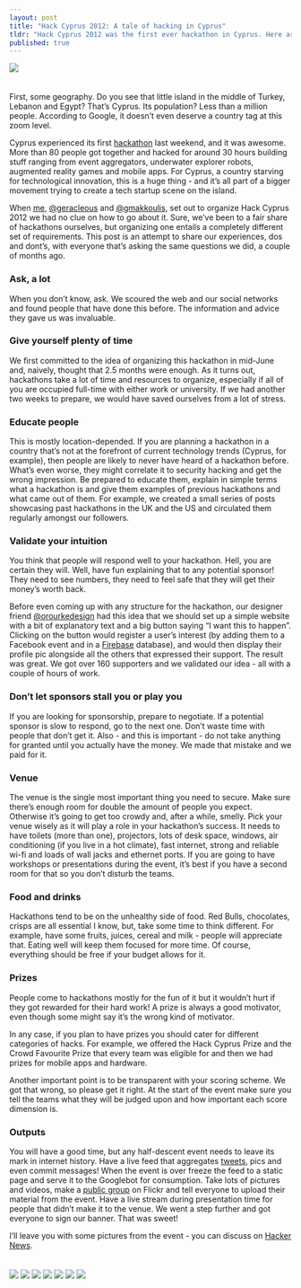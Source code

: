 ```yaml
---
layout: post
title: "Hack Cyprus 2012: A tale of hacking in Cyprus"
tldr: "Hack Cyprus 2012 was the first ever hackathon in Cyprus. Here are some lessons learned from organizing it."
published: true
---
```


<img style="margin-bottom:1.5em" src="/images/posts/staticmap.png"/>

First, some geography. Do you see that little island in the middle of Turkey, Lebanon and Egypt? That’s Cyprus. Its population? Less than a million people. According to Google, it doesn’t even deserve a country tag at this zoom level.

Cyprus experienced its first <a href='http://hackcyprus.com'>hackathon</a> last weekend, and it was awesome. More than 80 people got together and hacked for around 30 hours building stuff ranging from event aggregators, underwater explorer robots, augmented reality games and mobile apps. For Cyprus, a country starving for technological innovation, this is a huge thing - and it’s all part of a bigger movement trying to create a tech startup scene on the island.

When <a target='blank' href='http://twitter.com/alexismic'>me</a>, <a target='blank' href='https://twitter.com/geracleous'>@geracleous</a> and <a target='blank' href='https://twitter.com/gmakkoulis'>@gmakkoulis</a>, set out to organize Hack Cyprus 2012 we had no clue on how to go about it. Sure, we’ve been to a fair share of hackathons ourselves, but organizing one entails a completely different set of requirements. This post is an attempt to share our experiences, dos and dont’s, with everyone that’s asking the same questions we did, a couple of months ago.

### Ask, a lot
When you don’t know, ask. We scoured the web and our social networks and found people that have done this before. The information and advice they gave us was invaluable.

### Give yourself plenty of time
We first committed to the idea of organizing this hackathon in mid-June and, naively, thought that 2.5 months were enough. As it turns out, hackathons take a lot of time and resources to organize, especially if all of you are occupied full-time with either work or university. If we had another two weeks to prepare, we would have saved ourselves from a lot of stress.

### Educate people
This is mostly location-depended. If you are planning a hackathon in a country that’s not at the forefront of current technology trends (Cyprus, for example), then people are likely to never have heard of a hackathon before. What’s even worse, they might correlate it to security hacking and get the wrong impression. Be prepared to educate them, explain in simple terms what a hackathon is and give them examples of previous hackathons and what came out of them. For example, we created a small series of posts showcasing past hackathons in the UK and the US and circulated them regularly amongst our followers.

### Validate your intuition
You think that people will respond well to your hackathon. Hell, you are certain they will. Well, have fun explaining that to any potential sponsor! They need to see numbers, they need to feel safe that they will get their money’s worth back.

Before even coming up with any structure for the hackathon, our designer friend <a target='blank' href="https://twitter.com/orourkedesign">@orourkedesign</a> had this idea that we should set up a simple website with a bit of explanatory text and a big button saying “I want this to happen”. Clicking on the button would register a user’s interest (by adding them to a Facebook event and in a <a target='blank' href="http://firebase.com">Firebase</a> database), and would then display their profile pic alongside all the others that expressed their support. The result was great. We got over 160 supporters and we validated our idea - all with a couple of hours of work.

### Don’t let sponsors stall you or play you
If you are looking for sponsorship, prepare to negotiate. If a potential sponsor is slow to respond, go to the next one. Don’t waste time with people that don’t get it. Also - and this is important - do not take anything for granted until you actually have the money. We made that mistake and we paid for it.

### Venue
The venue is the single most important thing you need to secure. Make sure there’s enough room for double the amount of people you expect. Otherwise it’s going to get too crowdy and, after a while, smelly. Pick your venue wisely as it will play a role in your hackathon’s success. It needs to have toilets (more than one), projectors, lots of desk space, windows, air conditioning (if you live in a hot climate), fast internet, strong and reliable wi-fi and loads of wall jacks and ethernet ports. If you are going to have workshops or presentations during the event, it’s best if you have a second room for that so you don’t disturb the teams.

### Food and drinks
Hackathons tend to be on the unhealthy side of food. Red Bulls, chocolates, crisps are all essential I know, but, take some time to think different. For example, have some fruits, juices, cereal and milk - people will appreciate that. Eating well will keep them focused for more time. Of course, everything should be free if your budget allows for it.

### Prizes
People come to hackathons mostly for the fun of it but it wouldn’t hurt if they got rewarded for their hard work! A prize is always a good motivator, even though some might say it’s the wrong kind of motivator.

In any case, if you plan to have prizes you should cater for different categories of hacks. For example, we offered the Hack Cyprus Prize and the Crowd Favourite Prize that every team was eligible for and then we had prizes for mobile apps and hardware.

Another important point is to be transparent with your scoring scheme. We got that wrong, so please get it right. At the start of the event make sure you tell the teams what they will be judged upon and how important each score dimension is.

### Outputs
You will have a good time, but any half-descent event needs to leave its mark in internet history. Have a live feed that aggregates <a target="_blank" href="https://twitter.com/search/realtime?q=%23hackcyprus">tweets</a>, pics and even commit messages! When the event is over freeze the feed to a static page and serve it to the Googlebot for consumption. Take lots of pictures and videos, make a <a target="_blank" href="https://twitter.com/search/realtime?q=%23hackcyprus">public group</a> on Flickr and tell everyone to upload their material from the event. Have a live stream during presentation time for people that didn’t make it to the venue. We went a step further and got everyone to sign our banner. That was sweet!

I’ll leave you with some pictures from the event - you can discuss on <a class="hn" target="_blank" href="https://news.ycombinator.com/item?id=4491038">Hacker News</a>.

<img style="margin-top: 1.5em; margin-bottom:1.5em" src="/images/posts/7920255494.jpeg"/>
<img style="margin-bottom:1.5em" src="/images/posts/7921056874.jpeg"/>
<img style="margin-bottom:1.5em" src="/images/posts/7921061748.jpeg"/>
<img style="margin-bottom:1.5em" src="/images/posts/7921061868.jpeg"/>
<img style="margin-bottom:1.5em" src="/images/posts/7921062030.jpeg"/>
<img style="margin-bottom:1.5em" src="/images/posts/7921062752.jpeg"/>
<img style="margin-bottom:1.5em" src="/images/posts/7929367190.jpeg"/>

